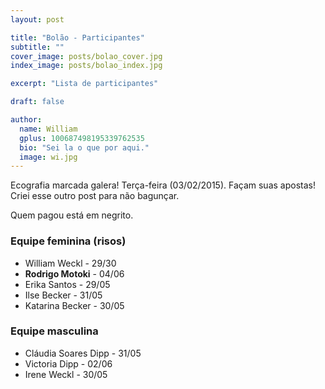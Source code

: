 ```yaml
---
layout: post

title: "Bolão - Participantes"
subtitle: ""
cover_image: posts/bolao_cover.jpg
index_image: posts/bolao_index.jpg

excerpt: "Lista de participantes"

draft: false

author:
  name: William
  gplus: 100687498195339762535 
  bio: "Sei la o que por aqui."
  image: wi.jpg
---
```


Ecografia marcada galera! Terça-feira (03/02/2015). Façam suas apostas! Criei esse outro post para não bagunçar. 

Quem pagou está em negrito.

### Equipe feminina (risos)

* William Weckl - 29/30
* **Rodrigo Motoki** - 04/06
* Erika Santos - 29/05
* Ilse Becker - 31/05
* Katarina Becker - 30/05

### Equipe masculina 

* Cláudia Soares Dipp - 31/05
* Victoria Dipp - 02/06
* Irene Weckl - 30/05
